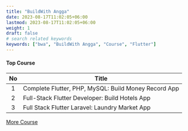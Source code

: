 ```yaml
---
title: "BuildWith Angga"
date: 2023-08-17T11:02:05+06:00
lastmod: 2023-08-17T11:02:05+06:00
weight: 1
draft: false
# search related keywords
keywords: ["bwa", "BuildWith Angga", "Course", "Flutter"]
---
```


#### Top Course

| No  | Title                                                |
| :-: | ---------------------------------------------------- |
|  1  | Complete Flutter, PHP, MySQL: Build Money Record App |
|  2  | Full-Stack Flutter Developer: Build Hotels App       |
|  3  | Full Stack Flutter Laravel: Laundry Market App       |

[More Course](https://buildwithangga.com/mentor/indra_trisna)
<br>
<br>

